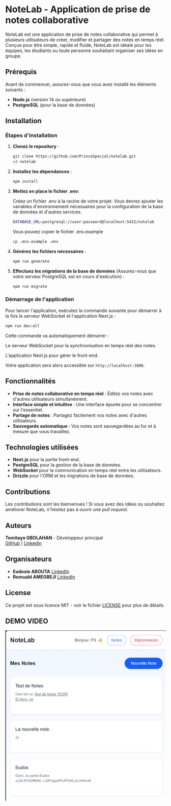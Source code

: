 # NoteLab - Application de prise de notes collaborative

NoteLab est une application de prise de notes collaborative qui permet à plusieurs utilisateurs de créer, modifier et partager des notes en temps réel. Conçue pour être simple, rapide et fluide, NoteLab est idéale pour les équipes, les étudiants ou toute personne souhaitant organiser ses idées en groupe.

## Prérequis

Avant de commencer, assurez-vous que vous avez installé les éléments suivants :

* **Node.js** (version 14 ou supérieure)
* **PostgreSQL** (pour la base de données)

## Installation

### Étapes d'installation

1. **Clonez le repository** :

   ```bash
   git clone https://github.com/PrinceSpecial/notelab.git
   cd notelab
   ```

2. **Installez les dépendances** :

   ```bash
   npm install
   ```

3. **Mettez en place le fichier .env**:

    Créez un fichier .env à la racine de votre projet. Vous devrez ajouter les variables d'environnement nécessaires pour la configuration de la base de données et d'autres services.

    ```bash
    DATABASE_URL=postgresql://user:password@localhost:5432/notelab
    ```

    Vous pouvez copier le fichier .env.example

    ```bash
    cp .env.example .env
    ```

4. **Générez les fichiers nécessaires** :

   ```bash
   npm run generate
   ```

5. **Effectuez les migrations de la base de données** (Assurez-vous que votre serveur PostgreSQL est en cours d'exécution) :

   ```bash
   npm run migrate
   ```

### Démarrage de l'application

Pour lancer l'application, exécutez la commande suivante pour démarrer à la fois le serveur WebSocket et l'application Next.js :

  ```bash
  npm run dev:all
  ```

Cette commande va automatiquement démarrer :

Le serveur WebSocket pour la synchronisation en temps réel des notes.

L'application Next.js pour gérer le front-end.

Votre application sera alors accessible sur `http://localhost:3000`.

## Fonctionnalités

* **Prise de notes collaborative en temps réel** : Éditez vos notes avec d'autres utilisateurs simultanément.
* **Interface simple et intuitive** : Une interface épurée pour se concentrer sur l'essentiel.
* **Partage de notes** : Partagez facilement vos notes avec d'autres utilisateurs.
* **Sauvegarde automatique** : Vos notes sont sauvegardées au fur et à mesure que vous travaillez.

## Technologies utilisées

* **Next.js** pour la partie front-end.
* **PostgreSQL** pour la gestion de la base de données.
* **WebSocket** pour la communication en temps réel entre les utilisateurs.
* **Drizzle** pour l'ORM et les migrations de base de données.

## Contributions

Les contributions sont les bienvenues ! Si vous avez des idées ou souhaitez améliorer NoteLab, n'hésitez pas à ouvrir une *pull request*.

## Auteurs

**Temitayo GBOLAHAN** - Développeur principal  
  [GitHub](https://github.com/PrinceSpecial) | [LinkedIn](https://www.linkedin.com/in/temitayogbolahan/)

## Organisateurs

* **Eudoxie ABOUTA** [LinkedIn](https://www.linkedin.com/in/eudoxieabouta)
* **Romuald AMEGBEJI** [LinkedIn](https://www.linkedin.com/in/romuald-amegbedji)

## License

Ce projet est sous licence MIT - voir le fichier [LICENSE](LICENSE) pour plus de détails.

## DEMO VIDEO

[![Demo Video](./demo-thumbnail.png)](./NotesCollaboratives.mp4)
